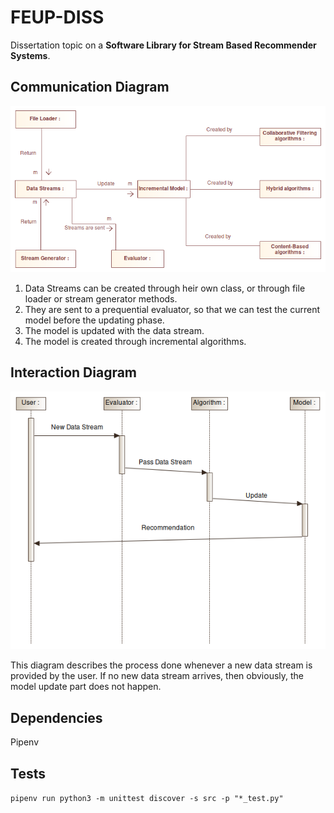 # FEUP-DISS

Dissertation topic on a **Software Library for Stream Based Recommender Systems**.

## Communication Diagram

![communication](./images/communication.png)

1. Data Streams can be created through heir own class, or through file loader or stream generator methods.
2. They are sent to a prequential evaluator, so that we can test the current model before the updating phase.
3. The model is updated with the data stream.
4. The model is created through incremental algorithms.

## Interaction Diagram

![interaction](./images/interaction.png)

This diagram describes the process done whenever a new data stream
is provided by the user. If no new data stream arrives, then obviously, the model update part does not happen.

## Dependencies
Pipenv

## Tests
`pipenv run python3 -m unittest discover -s src -p "*_test.py"`
